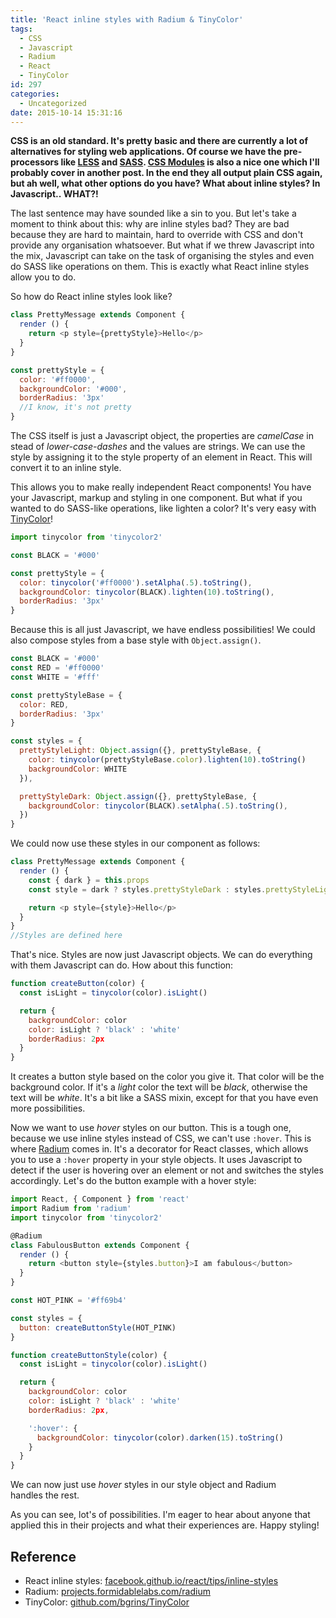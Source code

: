 ```yaml
---
title: 'React inline styles with Radium & TinyColor'
tags:
  - CSS
  - Javascript
  - Radium
  - React
  - TinyColor
id: 297
categories:
  - Uncategorized
date: 2015-10-14 15:31:16
---
```


**CSS is an old standard. It's pretty basic and there are currently a lot of alternatives for styling web applications. Of course we have the pre-processors like [LESS](http://lesscss.org/) and [SASS](http://sass-lang.com/). [CSS Modules](https://github.com/css-modules/css-modules) is also a nice one which I'll probably cover in another post. In the end they all output plain CSS again, but ah well, what other options do you have? What about inline styles? In Javascript.. WHAT?!**

<!-- more -->

The last sentence may have sounded like a sin to you. But let's take a moment to think about this: why are inline styles bad? They are bad because they are hard to maintain, hard to override with CSS and don't provide any organisation whatsoever. But what if we threw Javascript into the mix, Javascript can take on the task of organising the styles and even do SASS like operations on them. This is exactly what React inline styles allow you to do.

So how do React inline styles look like?

```javascript
class PrettyMessage extends Component {
  render () {
    return <p style={prettyStyle}>Hello</p>
  }
}

const prettyStyle = {
  color: '#ff0000',
  backgroundColor: '#000',
  borderRadius: '3px'
  //I know, it's not pretty
}
```

The CSS itself is just a Javascript object, the properties are _camelCase_ in stead of _lower-case-dashes_ and the values are strings. We can use the style by assigning it to the style property of an element in React. This will convert it to an inline style.

This allows you to make really independent React components! You have your Javascript, markup and styling in one component. But what if you wanted to do SASS-like operations, like lighten a color? It's very easy with [TinyColor](https://github.com/bgrins/TinyColor)!

```javascript
import tinycolor from 'tinycolor2'

const BLACK = '#000'

const prettyStyle = {
  color: tinycolor('#ff0000').setAlpha(.5).toString(),
  backgroundColor: tinycolor(BLACK).lighten(10).toString(),
  borderRadius: '3px'
}
```

Because this is all just Javascript, we have endless possibilities! We could also compose styles from a base style with `Object.assign()`.

```javascript
const BLACK = '#000'
const RED = '#ff0000'
const WHITE = '#fff'

const prettyStyleBase = {
  color: RED,
  borderRadius: '3px'
}

const styles = {
  prettyStyleLight: Object.assign({}, prettyStyleBase, {
    color: tinycolor(prettyStyleBase.color).lighten(10).toString()
    backgroundColor: WHITE
  }),

  prettyStyleDark: Object.assign({}, prettyStyleBase, {
    backgroundColor: tinycolor(BLACK).setAlpha(.5).toString(),
  })
}
```

We could now use these styles in our component as follows:

```javascript
class PrettyMessage extends Component {
  render () {
    const { dark } = this.props
    const style = dark ? styles.prettyStyleDark : styles.prettyStyleLight

    return <p style={style}>Hello</p>
  }
}
//Styles are defined here
```

That's nice. Styles are now just Javascript objects. We can do everything with them Javascript can do. How about this function:

```javascript
function createButton(color) {
  const isLight = tinycolor(color).isLight()

  return {
    backgroundColor: color
    color: isLight ? 'black' : 'white'
    borderRadius: 2px
  }
}
```

It creates a button style based on the color you give it. That color will be the background color. If it's a _light_ color the text will be _black_, otherwise the text will be _white_. It's a bit like a SASS mixin, except for that you have even more possibilities.

Now we want to use _hover_ styles on our button. This is a tough one, because we use inline styles instead of CSS, we can't use `:hover`. This is where [Radium](http://projects.formidablelabs.com/radium/) comes in. It's a decorator for React classes, which allows you to use a `:hover` property in your style objects. It uses Javascript to detect if the user is hovering over an element or not and switches the styles accordingly. Let's do the button example with a hover style:

```javascript
import React, { Component } from 'react'
import Radium from 'radium'
import tinycolor from 'tinycolor2'

@Radium
class FabulousButton extends Component {
  render () {
    return <button style={styles.button}>I am fabulous</button>
  }
}

const HOT_PINK = '#ff69b4'

const styles = {
  button: createButtonStyle(HOT_PINK)
}

function createButtonStyle(color) {
  const isLight = tinycolor(color).isLight()

  return {
    backgroundColor: color
    color: isLight ? 'black' : 'white'
    borderRadius: 2px,

    ':hover': {
      backgroundColor: tinycolor(color).darken(15).toString()
    }
  }
}
```

We can now just use _hover_ styles in our style object and Radium handles the rest.

As you can see, lot's of possibilities. I'm eager to hear about anyone that applied this in their projects and what their experiences are. Happy styling!

## Reference

*   React inline styles: [facebook.github.io/react/tips/inline-styles](https://facebook.github.io/react/tips/inline-styles.html)
*   Radium: [projects.formidablelabs.com/radium](http://projects.formidablelabs.com/radium/)
*   TinyColor: [github.com/bgrins/TinyColor](https://github.com/bgrins/TinyColor)
